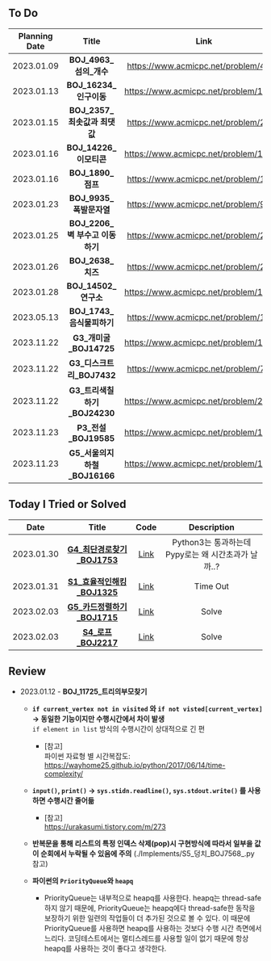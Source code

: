 ## To Do

|Planning Date|Title|Link|Status|
|:---:|:---:|:---:|:---:|
| 2023.01.09 | **BOJ_4963_섬의_개수** | https://www.acmicpc.net/problem/4963 | Done |
| 2023.01.13 | **BOJ_16234_인구이동** | https://www.acmicpc.net/problem/16234 | Done|
| 2023.01.15 | **BOJ_2357_최솟값과 최댓값** | https://www.acmicpc.net/problem/2357 | - | 
| 2023.01.16 | **BOJ_14226_이모티콘** | https://www.acmicpc.net/problem/14226 | - |  
| 2023.01.16 | **BOJ_1890_점프** | https://www.acmicpc.net/problem/1890 | -
| 2023.01.23 | **BOJ_9935_폭발문자열** | https://www.acmicpc.net/problem/9935 |
| 2023.01.25 | **BOJ_2206_벽 부수고 이동하기** | https://www.acmicpc.net/problem/2206| [!] Time |
| 2023.01.26 | **BOJ_2638_치즈** | https://www.acmicpc.net/problem/2638| - |
| 2023.01.28 | **BOJ_14502_연구소** | https://www.acmicpc.net/problem/14502| - |
| 2023.05.13 | **BOJ_1743_음식물피하기** | https://www.acmicpc.net/problem/1743 | [!] Memory |  
| 2023.11.22 | **G3_개미굴_BOJ14725** | https://www.acmicpc.net/problem/14725 | [!] Fail |
| 2023.11.22 | **G3_디스크트리_BOJ7432** | https://www.acmicpc.net/problem/7432 | done |
| 2023.11.22 | **G3_트리색칠하기_BOJ24230** | https://www.acmicpc.net/problem/24230| |
| 2023.11.23 | **P3_전설_BOJ19585** | https://www.acmicpc.net/problem/19585 | | 
| 2023.11.23 | **G5_서울의지하철_BOJ16166**| https://www.acmicpc.net/problem/16166 | |

## Today I Tried or Solved
|Date|Title|Code|Description|
|:---:|:---:|:---:|:---:|
| 2023.01.30 | [**G4_최단경로찾기_BOJ1753**](https://www.acmicpc.net/problem/4963)| [Link](https://github.com/woody35545/Algorithm/blob/master/Dijkstra/G4_%EC%B5%9C%EB%8B%A8%EA%B2%BD%EB%A1%9C_BOJ1753.py) |Python3는 통과하는데 Pypy로는 왜 시간초과가 날까..? 
| 2023.01.31 | [**S1_효율적인해킹_BOJ1325**](https://www.acmicpc.net/problem/1325) | [Link](https://github.com/woody35545/Algorithm-study/blob/master/Graph/BOJ_1325_%ED%9A%A8%EC%9C%A8%EC%A0%81%EC%9D%B8%ED%95%B4%ED%82%B9_RE.py) | Time Out
| 2023.02.03 | [**G5_카드정렬하기_BOJ1715**](https://www.acmicpc.net/problem/1715) | [Link](https://github.com/woody35545/Algorithms/blob/master/Greedy/G5_%EC%B9%B4%EB%93%9C%EC%A0%95%EB%A0%AC%ED%95%98%EA%B8%B0_BOJ1715.py) | Solve
| 2023.02.03 | [**S4_로프_BOJ2217**](https://www.acmicpc.net/problem/2217) | [Link](https://github.com/woody35545/Algorithms/blob/master/Greedy/S4_%EB%A1%9C%ED%94%84_BOJ2217.py) | Solve
## Review
- 2023.01.12 - **BOJ_11725_트리의부모찾기**
  - **`if current_vertex not in visited` 와 `if not visted[current_vertex]` -> 동일한 기능이지만 수행시간에서 차이 발생**  
    `if element in list` 방식의 수행시간이 상대적으로 긴 편
    - [참고]  
       파이썬 자료형 별 시간복잡도: https://wayhome25.github.io/python/2017/06/14/time-complexity/    
  

 
  - **`input()`, `print()` -> `sys.stidn.readline()`, `sys.stdout.write()` 를 사용하면 수행시간 줄어듦**  
      - [참고]   
        https://urakasumi.tistory.com/m/273
        
  - **반복문을 통해 리스트의 특정 인덱스 삭제(pop)시 구현방식에 따라서 일부을 값이 순회에서 누락될 수 있음에 주의** (./Implements/S5_덩치_BOJ7568_.py 참고)
 
  - **파이썬의 `PriorityQueue`와 `heapq`**
    - PriorityQueue는 내부적으로 heapq를 사용한다. heapq는 thread-safe하지 않기 때문에, PriorityQueue는 heapq에다 thread-safe한 동작을 보장하기 위한 일련의 작업들이 더 추가된 것으로 볼 수 있다.
      이 때문에 PriorityQueue를 사용하면 heapq를 사용하는 것보다 수행 시간 측면에서 느리다. 코딩테스트에서는 멀티스레드를 사용할 일이 없기 때문에 항상 heapq를 사용하는 것이 좋다고 생각한다.
